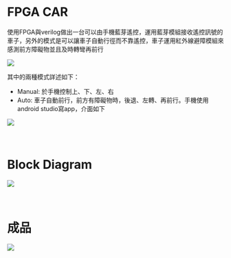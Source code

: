 # FPGA CAR

使用FPGA與verilog做出一台可以由手機藍芽遙控，運用藍芽模組接收遙控訊號的車子，另外的模式是可以讓車子自動行徑而不靠遙控，車子運用紅外線避障模組來感測前方障礙物並且及時轉彎再前行


![](https://github.com/zzzzz314314/fpga-bluetooth-car/raw/master/fpga_car.png)<br>

其中的兩種模式詳述如下：<br>
- Manual: 於手機控制上、下、左、右
- Auto: 車子自動前行，前方有障礙物時，後退、左轉、再前行。手機使用android studio寫app，介面如下

![](https://github.com/zzzzz314314/fpga-bluetooth-car/blob/master/fpga_car1.png)<br><br><br>
# Block Diagram
![](https://github.com/zzzzz314314/fpga-bluetooth-car/blob/master/fpga_car2.png)<br><br><br>
# 成品
![](https://github.com/zzzzz314314/fpga-bluetooth-car/blob/master/fpga_car3.png)<br>
